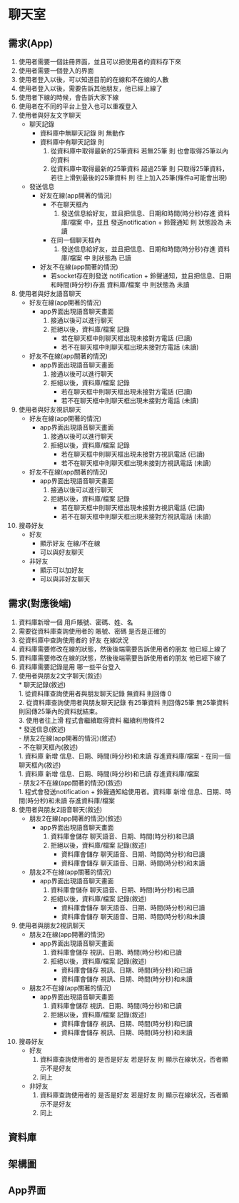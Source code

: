 # 聊天室
## 需求(App)
1. 使用者需要一個註冊界面，並且可以把使用者的資料存下來
2. 使用者需要一個登入的界面
3. 使用者登入以後，可以知道目前的在線和不在線的人數
4. 使用者登入以後，需要告訴其他朋友，他已經上線了
5. 使用者下線的時候，會告訴大家下線
6. 使用者在不同的平台上登入也可以重複登入
7.  使用者與好友文字聊天
    * 聊天記錄  
        - 資料庫中無聊天記錄 則 無動作
        - 資料庫中有聊天記錄 則
            1. 從資料庫中取得最新的25筆資料 若無25筆 則 也會取得25筆以內的資料
            2. 從資料庫中取得最新的25筆資料 超過25筆 則 只取得25筆資料，若往上滑到最後的25筆資料 則 往上加入25筆(條件a可能會出現)
    * 發送信息
        - 好友在線(app開著的情況)
            - 不在聊天框內
                1. 發送信息給好友，並且把信息、日期和時間(時分秒)存進 資料庫/檔案 中，並且 發送notification + 鈴聲通知 則 狀態設為 未讀
            - 在同一個聊天框內
                1. 發送信息給好友，並且把信息、日期和時間(時分秒)存進 資料庫/檔案 中 則狀態為 已讀  
        - 好友不在線(app關著的情況)
            - 若socket存在則發送 notification + 鈴聲通知，並且把信息、日期和時間(時分秒)存進 資料庫/檔案 中 則狀態為 未讀  
8. 使用者與好友語音聊天
    * 好友在線(app開著的情況)
        - app界面出現語音聊天畫面
            1. 接通以後可以進行聊天
            2. 拒絕以後，資料庫/檔案 記錄
                - 若在聊天框中則聊天框出現未接對方電話 (已讀)
                - 若不在聊天框中則聊天框出現未接對方電話 (未讀)
    * 好友不在線(app關著的情況)
        - app界面出現語音聊天畫面
            1. 接通以後可以進行聊天
            2. 拒絕以後，資料庫/檔案 記錄
                - 若在聊天框中則聊天框出現未接對方電話 (已讀)
                - 若不在聊天框中則聊天框出現未接對方電話 (未讀)
9. 使用者與好友視訊聊天
    * 好友在線(app開著的情況)
        - app界面出現語音聊天畫面
            1. 接通以後可以進行聊天
            2. 拒絕以後，資料庫/檔案 記錄
                - 若在聊天框中則聊天框出現未接對方視訊電話 (已讀)
                - 若不在聊天框中則聊天框出現未接對方視訊電話 (未讀)
    * 好友不在線(app關著的情況)
        - app界面出現語音聊天畫面
            1. 接通以後可以進行聊天
            2. 拒絕以後，資料庫/檔案 記錄
                - 若在聊天框中則聊天框出現未接對方視訊電話 (已讀)
                - 若不在聊天框中則聊天框出現未接對方視訊電話 (未讀)
10. 搜尋好友
    * 好友
        - 顯示好友 在線/不在線
        - 可以與好友聊天
    * 非好友
        - 顯示可以加好友
        - 可以與非好友聊天

## 需求(對應後端)
1. 資料庫新增一個 用戶賬號、密碼、姓、名   
2. 需要從資料庫查詢使用者的 賬號、密碼 是否是正確的
3. 從資料庫中查詢使用者的 好友 在線狀況
4. 資料庫需要修改在線的狀態，然後後端需要告訴使用者的朋友  他已經上線了
5. 資料庫需要修改在線的狀態，然後後端需要告訴使用者的朋友  他已經下線了
6. 資料庫需要記錄是用 哪一些平台登入
7. 使用者與朋友2文字聊天(敘述)  
        * 聊天記錄(敘述)  
            1. 從資料庫查詢使用者與朋友聊天記錄 無資料 則回傳 0  
            2. 從資料庫查詢使用者與朋友聊天記錄 有25筆資料 則回傳25筆  無25筆資料 則回傳25筆內的資料就結束。  
            3. 使用者往上滑 程式會繼續取得資料 繼續利用條件2  
        * 發送信息(敘述)  
            - 朋友2在線(app開著的情況)(敘述)  
                - 不在聊天框內(敘述)  
                    1. 資料庫 新增 信息、日期、時間(時分秒)和未讀 存進資料庫/檔案
                - 在同一個聊天框內(敘述)  
                    1. 資料庫 新增 信息、日期、時間(時分秒)和已讀 存進資料庫/檔案  
            - 朋友2不在線(app關著的情況)(敘述)  
                1. 程式會發送notification + 鈴聲通知給使用者。資料庫 新增 信息、日期、時間(時分秒)和未讀 存進資料庫/檔案  
8. 使用者與朋友2語音聊天(敘述)  
    * 朋友2在線(app開著的情況)(敘述)  
        - app界面出現語音聊天畫面  
            1. 資料庫會儲存 聊天語音、日期、時間(時分秒)和已讀  
            2. 拒絕以後，資料庫/檔案 記錄(敘述)  
                - 資料庫會儲存 聊天語音、日期、時間(時分秒)和已讀  
                - 資料庫會儲存 聊天語音、日期、時間(時分秒)和未讀  
    * 朋友2不在線(app關著的情況)  
        - app界面出現語音聊天畫面  
            1. 資料庫會儲存 聊天語音、日期、時間(時分秒)和已讀  
            2. 拒絕以後，資料庫/檔案 記錄(敘述)  
                - 資料庫會儲存 聊天語音、日期、時間(時分秒)和已讀  
                - 資料庫會儲存 聊天語音、日期、時間(時分秒)和未讀  
9. 使用者與朋友2視訊聊天  
    * 朋友2在線(app開著的情況)  
        - app界面出現語音聊天畫面  
            1. 資料庫會儲存 視訊、日期、時間(時分秒)和已讀  
            2. 拒絕以後，資料庫/檔案 記錄(敘述)  
                - 資料庫會儲存 視訊、日期、時間(時分秒)和已讀  
                - 資料庫會儲存 視訊、日期、時間(時分秒)和未讀  
    * 朋友2不在線(app關著的情況)  
        - app界面出現語音聊天畫面  
            1. 資料庫會儲存 視訊、日期、時間(時分秒)和已讀  
            2. 拒絕以後，資料庫/檔案 記錄(敘述)  
                - 資料庫會儲存 視訊、日期、時間(時分秒)和已讀  
                - 資料庫會儲存 視訊、日期、時間(時分秒)和未讀  
10. 搜尋好友  
    * 好友  
         1. 資料庫查詢使用者的 是否是好友 若是好友 則 顯示在線状况，否者顯示不是好友  
         2. 同上  
    * 非好友  
         1. 資料庫查詢使用者的 是否是好友 若是好友 則 顯示在線状况，否者顯示不是好友  
         2. 同上  
## 資料庫


## 架構圖


## App界面
